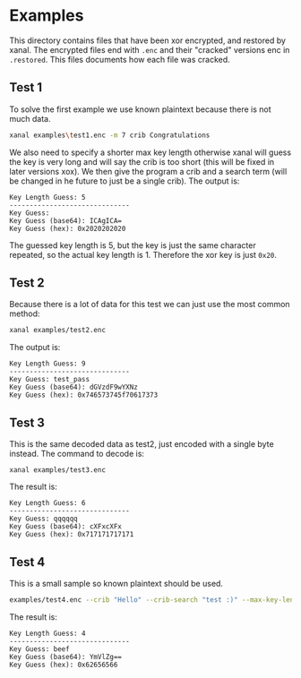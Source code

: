 # Examples
This directory contains files that have been xor encrypted, and restored by xanal. The encrypted files end with `.enc` and their "cracked" versions enc in `.restored`. This files documents how each file was cracked.

## Test 1
To solve the first example we use known plaintext because there is not much data.
```bash
xanal examples\test1.enc -m 7 crib Congratulations
```
We also need to specify a shorter max key length otherwise xanal will guess the key is very long and will say the crib is too short (this will be fixed in later versions xox). We then give the program a crib and a search term (will be changed in he future to just be a single crib). The output is:
```
Key Length Guess: 5
------------------------------
Key Guess:
Key Guess (base64): ICAgICA=
Key Guess (hex): 0x2020202020
```
The guessed key length is 5, but the key is just the same character repeated, so the actual key length is 1. Therefore the xor key is just `0x20`.

## Test 2
Because there is a lot of data for this test we can just use the most common method:
```bash
xanal examples/test2.enc
```
The output is:
```
Key Length Guess: 9
------------------------------
Key Guess: test_pass
Key Guess (base64): dGVzdF9wYXNz
Key Guess (hex): 0x746573745f70617373
```

## Test 3
This is the same decoded data as test2, just encoded with a single byte instead. The command to decode is:
```
xanal examples/test3.enc
```
The result is:
```
Key Length Guess: 6
------------------------------
Key Guess: qqqqqq
Key Guess (base64): cXFxcXFx
Key Guess (hex): 0x717171717171
```

## Test 4
This is a small sample so known plaintext should be used.
```bash
examples/test4.enc --crib "Hello" --crib-search "test :)" --max-key-length 7
```
The result is:
```
Key Length Guess: 4
------------------------------
Key Guess: beef
Key Guess (base64): YmVlZg==
Key Guess (hex): 0x62656566
```
